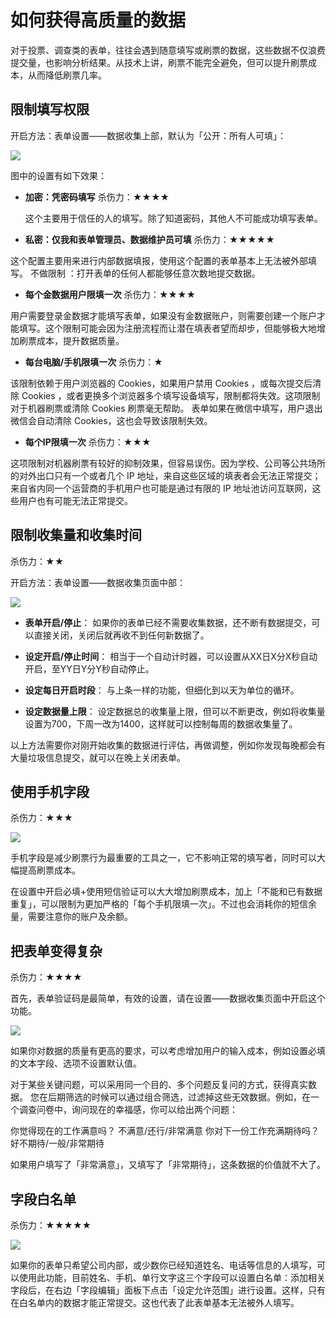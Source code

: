 # 如何获得高质量的数据

对于投票、调查类的表单，往往会遇到随意填写或刷票的数据，这些数据不仅浪费提交量，也影响分析结果。从技术上讲，刷票不能完全避免，但可以提升刷票成本，从而降低刷票几率。

## 限制填写权限


开启方法：表单设置——数据收集上部，默认为「公开：所有人可填」：

![](https://dn-shimo-image.qbox.me/HPKM3py4ZPkPBe2G/image.png)

图中的设置有如下效果：

* **加密：凭密码填写** 杀伤力：★★★★

  这个主要用于信任的人的填写。除了知道密码，其他人不可能成功填写表单。

* **私密：仅我和表单管理员、数据维护员可填** 杀伤力：★★★★★


这个配置主要用来进行内部数据填报，使用这个配置的表单基本上无法被外部填写。
不做限制 ：打开表单的任何人都能够任意次数地提交数据。

* **每个金数据用户限填一次** 杀伤力：★★★★

用户需要登录金数据才能填写表单，如果没有金数据账户，则需要创建一个账户才能填写。这个限制可能会因为注册流程而让潜在填表者望而却步，但能够极大地增加刷票成本，提升数据质量。

* **每台电脑\/手机限填一次** 杀伤力：★

该限制依赖于用户浏览器的 Cookies，如果用户禁用 Cookies ，或每次提交后清除 Cookies ，或者更换多个浏览器多个填写设备填写，限制都将失效。这项限制对于机器刷票或清除 Cookies 刷票毫无帮助。 表单如果在微信中填写，用户退出微信会自动清除 Cookies，这也会导致该限制失效。

* **每个IP限填一次** 杀伤力：★★★

这项限制对机器刷票有较好的抑制效果，但容易误伤。因为学校、公司等公共场所的对外出口只有一个或者几个 IP 地址，来自这些区域的填表者会无法正常提交；来自省内同一个运营商的手机用户也可能是通过有限的 IP 地址池访问互联网，这些用户也有可能无法正常提交。

## 限制收集量和收集时间

杀伤力：★★

开启方法：表单设置——数据收集页面中部：

![](https://dn-shimo-image.qbox.me/kHek3jcwuxgj9wlb/image.png)

* **表单开启\/停止**： 如果你的表单已经不需要收集数据，还不断有数据提交，可以直接关闭，关闭后就再收不到任何新数据了。

* **设定开启\/停止时间**： 相当于一个自动计时器，可以设置从XX日X分X秒自动开启，至YY日Y分Y秒自动停止。

* **设定每日开启时段**：
  与上条一样的功能，但细化到以天为单位的循环。

* **设定数据量上限**： 设定数据总的收集量上限，但可以不断更改，例如将收集量设置为700，下周一改为1400，这样就可以控制每周的数据收集量了。


以上方法需要你对刚开始收集的数据进行评估，再做调整，例如你发现每晚都会有大量垃圾信息提交，就可以在晚上关闭表单。

## 使用手机字段

杀伤力：★★★

![](https://dn-shimo-image.qbox.me/g94tjdONILs2bMGX/image.png)

手机字段是减少刷票行为最重要的工具之一，它不影响正常的填写者，同时可以大幅提高刷票成本。

在设置中开启必填+使用短信验证可以大大增加刷票成本，加上「不能和已有数据重复」，可以限制为更加严格的「每个手机限填一次」。不过也会消耗你的短信余量，需要注意你的账户及余额。

## 把表单变得复杂

杀伤力：★★★★

首先，表单验证码是最简单，有效的设置，请在设置——数据收集页面中开启这个功能。

![](https://dn-shimo-image.qbox.me/nB3aJJfnVGk9DbLk/image.png)

如果你对数据的质量有更高的要求，可以考虑增加用户的输入成本，例如设置必填的文本字段、选项不设置默认值。

对于某些关键问题，可以采用同一个目的、多个问题反复问的方式，获得真实数据。 您在后期筛选的时候可以通过组合筛选，过滤掉这些无效数据。例如，在一个调查问卷中，询问现在的幸福感，你可以给出两个问题：

你觉得现在的工作满意吗？ 不满意\/还行\/非常满意
你对下一份工作充满期待吗？ 好不期待\/一般\/非常期待

如果用户填写了「非常满意」，又填写了「非常期待」，这条数据的价值就不大了。

## 字段白名单

杀伤力：★★★★★

![](https://dn-shimo-image.qbox.me/moMWriw86p8lneLD/image.png)

如果你的表单只希望公司内部，或少数你已经知道姓名、电话等信息的人填写，可以使用此功能，目前姓名、手机、单行文字这三个字段可以设置白名单：添加相关字段后，在右边「字段编辑」面板下点击「设定允许范围」进行设置。这样，只有在白名单内的数据才能正常提交。这也代表了此表单基本无法被外人填写。

